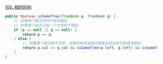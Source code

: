 [100. 相同的树](https://leetcode-cn.com/problems/same-tree/)

```java
public boolean isSameTree(TreeNode p, TreeNode q) {
    // 如果两个结点同时为空则相似
    // 如果两个结点只有一个为空则不相似
    if (p == null || q == null) {
        return p == q;
    } else {
        // 如果两个结点都不为空，则需判断其值是否相等且其左右子树是否相似
        return p.val == q.val && isSameTree(p.left, q.left) && isSameTree(p.right, q.right);
    }
}
```

